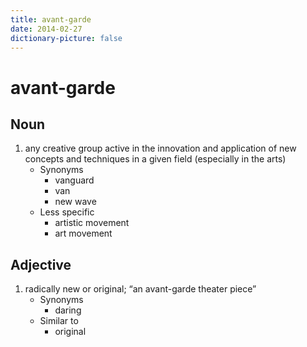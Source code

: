 ```yaml
---
title: avant-garde
date: 2014-02-27
dictionary-picture: false
---
```


# avant-garde


## Noun

1. any creative group active in the innovation and application of new concepts and techniques in a given field (especially in the arts)
	- Synonyms
		- vanguard
		- van
		- new wave
	- Less specific
		- artistic movement
		- art movement

## Adjective

1. radically new or original; “an avant-garde theater piece”
	- Synonyms
		- daring
	- Similar to
		- original